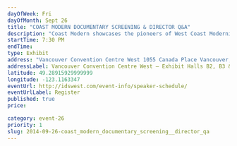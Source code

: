 ```yaml
---
dayOfWeek: Fri
dayOfMonth: Sept 26
title: "COAST MODERN DOCUMENTARY SCREENING & DIRECTOR Q&A"
description: "Coast Modern showcases the pioneers of West Coast Modernist Architecture and the homes that have become their legacies. The relaxed journey takes us across three generations of Modernist Architecture in the Pacific North West, followed by director Q&A."
startTime: 7:30 PM
endTime: 
type: Exhibit
address: "Vancouver Convention Centre West 1055 Canada Place Vancouver, BC"
addressLabel: Vancouver Convention Centre West – Exhibit Halls B2, B3 & C
latitude: 49.28915929999999
longitude: -123.1163347
eventUrl: http://idswest.com/event-info/speaker-schedule/
eventUrlLabel: Register
published: true
price: 

category: event-26
priority: 1
slug: 2014-09-26-coast_modern_documentary_screening__director_qa
---
```

